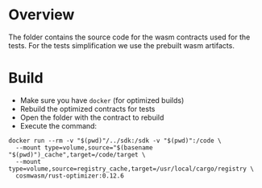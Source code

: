 # Overview

The folder contains the source code for the wasm contracts used for the tests.
For the tests simplification we use the prebuilt wasm artifacts. 

# Build
* Make sure you have `docker` (for optimized builds)
* Rebuild the optimized contracts for tests
* Open the folder with the contract to rebuild
* Execute the command:
```
docker run --rm -v "$(pwd)"/../sdk:/sdk -v "$(pwd)":/code \
  --mount type=volume,source="$(basename "$(pwd)")_cache",target=/code/target \
  --mount type=volume,source=registry_cache,target=/usr/local/cargo/registry \
  cosmwasm/rust-optimizer:0.12.6
```
